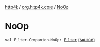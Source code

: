 [http4k](../index.md) / [org.http4k.core](index.md) / [NoOp](./-no-op.md)

# NoOp

`val Filter.Companion.NoOp: `[`Filter`](-filter/index.md) [(source)](https://github.com/http4k/http4k/blob/master/http4k-core/src/main/kotlin/org/http4k/core/Http4k.kt#L15)